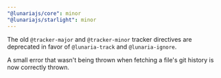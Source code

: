 ```yaml
---
"@lunariajs/core": minor
"@lunariajs/starlight": minor
---
```


The old `@tracker-major` and `@tracker-minor` tracker directives are deprecated in favor of `@lunaria-track` and `@lunaria-ignore`.

A small error that wasn't being thrown when fetching a file's git history is now correctly thrown.
